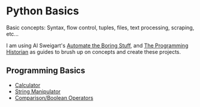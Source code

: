 # Python Basics
Basic concepts: Syntax, flow control, tuples, files, text processing, scraping, etc...

I am using Al Sweigart's [Automate the Boring Stuff](https://automatetheboringstuff.com/#toc), and [The Programming Historian](http://programminghistorian.org/en/lessons/) as guides to brush up on concepts and create these projects.

## Programming Basics
* [Calculator](Python-Basics/1-Programming-Basics/Calculator.py)
* [String Manipulator](Python-Basics/1-Programming-Basics/StringManipulation.py)
* [Comparison/Boolean Operators](Python-Basics/1-Programming-Basics/Comparison.py)
